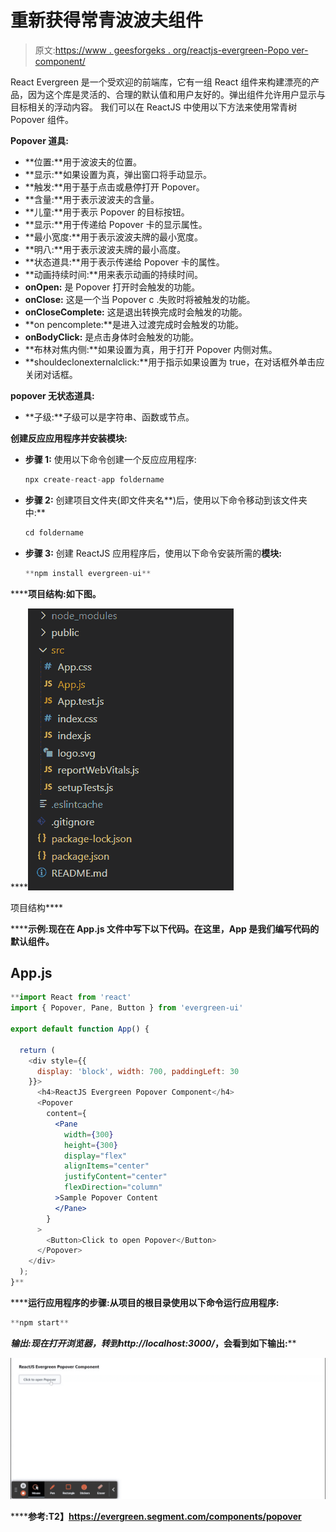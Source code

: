 # 重新获得常青波波夫组件

> 原文:[https://www . geesforgeks . org/reactjs-evergreen-Popo ver-component/](https://www.geeksforgeeks.org/reactjs-evergreen-popover-component/)

React Evergreen 是一个受欢迎的前端库，它有一组 React 组件来构建漂亮的产品，因为这个库是灵活的、合理的默认值和用户友好的。弹出组件允许用户显示与目标相关的浮动内容。 我们可以在 ReactJS 中使用以下方法来使用常青树 Popover 组件。

**Popover 道具:**

*   **位置:**用于波波夫的位置。
*   **显示:**如果设置为真，弹出窗口将手动显示。
*   **触发:**用于基于点击或悬停打开 Popover。
*   **含量:**用于表示波波夫的含量。
*   **儿童:**用于表示 Popover 的目标按钮。
*   **显示:**用于传递给 Popover 卡的显示属性。
*   **最小宽度:**用于表示波波夫牌的最小宽度。
*   **明八:**用于表示波波夫牌的最小高度。
*   **状态道具:**用于表示传递给 Popover 卡的属性。
*   **动画持续时间:**用来表示动画的持续时间。
*   **onOpen:** 是 Popover 打开时会触发的功能。
*   **onClose:** 这是一个当 Popover c .失败时将被触发的功能。
*   **onCloseComplete:** 这是退出转换完成时会触发的功能。
*   **on pencomplete:**是进入过渡完成时会触发的功能。
*   **onBodyClick:** 是点击身体时会触发的功能。
*   **布林对焦内侧:**如果设置为真，用于打开 Popover 内侧对焦。
*   **shouldeclonexternalclick:**用于指示如果设置为 true，在对话框外单击应关闭对话框。

**popover 无状态道具:**

*   **子级:**子级可以是字符串、函数或节点。

**创建反应应用程序并安装模块:**

*   **步骤 1:** 使用以下命令创建一个反应应用程序:

    ```jsx
    npx create-react-app foldername
    ```

*   **步骤 2:** 创建项目文件夹(即文件夹名**)后，使用以下命令移动到该文件夹中:**

    ```jsx
    cd foldername
    ```

*   **步骤 3:** 创建 ReactJS 应用程序后，使用以下命令安装所需的****模块:****

    ```jsx
    **npm install evergreen-ui**
    ```

******项目结构:**如下图。****

****![](img/f04ae0d8b722a9fff0bd9bd138b29c23.png)

项目结构**** 

******示例:**现在在 **App.js** 文件中写下以下代码。在这里，App 是我们编写代码的默认组件。****

## ****App.js****

```jsx
**import React from 'react'
import { Popover, Pane, Button } from 'evergreen-ui'

export default function App() {

  return (
    <div style={{
      display: 'block', width: 700, paddingLeft: 30
    }}>
      <h4>ReactJS Evergreen Popover Component</h4>
      <Popover
        content={
          <Pane
            width={300}
            height={300}
            display="flex"
            alignItems="center"
            justifyContent="center"
            flexDirection="column"
          >Sample Popover Content
          </Pane>
        }
      >
        <Button>Click to open Popover</Button>
      </Popover>
    </div>
  );
}**
```

******运行应用程序的步骤:**从项目的根目录使用以下命令运行应用程序:****

```jsx
**npm start**
```

******输出:**现在打开浏览器，转到***http://localhost:3000/***，会看到如下输出:****

****![](img/a71c7e452117695ed3a3668758ebd6c8.png)****

******参考:**T2】https://evergreen.segment.com/components/popover****